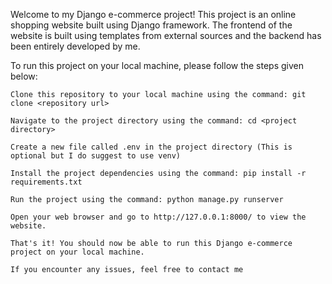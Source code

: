 Welcome to my Django e-commerce project! This project is an online shopping website built using Django framework. The frontend of the website is built using templates from external sources and the backend has been entirely developed by me.

To run this project on your local machine, please follow the steps given below:

    Clone this repository to your local machine using the command: git clone <repository url>

    Navigate to the project directory using the command: cd <project directory>

    Create a new file called .env in the project directory (This is optional but I do suggest to use venv)

    Install the project dependencies using the command: pip install -r requirements.txt

    Run the project using the command: python manage.py runserver

    Open your web browser and go to http://127.0.0.1:8000/ to view the website.

    That's it! You should now be able to run this Django e-commerce project on your local machine. 
    
    If you encounter any issues, feel free to contact me
